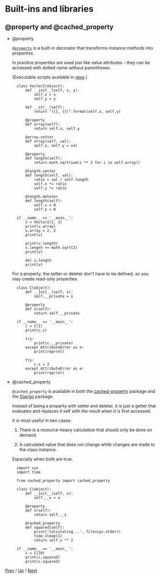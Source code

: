 # Built-ins and libraries

## @property and @cached_property

* @property

    [`@property`](https://docs.python.org/3/library/functions.html#property)
    is a built-in decorator that transforms instance methods into properties.

    In practice properties are used just like value attributes -
    they can be accessed with dotted name without parentheses.

    (Executable scripts available in [repo](https://github.com/MichaelKim0407/python-decorators/tree/master/4-builtins/2-property).)

        class Vector2(object):
            def __init__(self, x, y):
                self.x = x
                self.y = y

            def __str__(self):
                return "({}, {})".format(self.x, self.y)

            @property
            def array(self):
                return self.x, self.y

            @array.setter
            def array(self, val):
                self.x, self.y = val

            @property
            def length(self):
                return math.sqrt(sum(i ** 2 for i in self.array))

            @length.setter
            def length(self, val):
                ratio = val / self.length
                self.x *= ratio
                self.y *= ratio

            @length.deleter
            def length(self):
                self.x = 0
                self.y = 0

        if __name__ == '__main__':
            v = Vector2(1, 3)
            print(v.array)
            v.array = 2, 2
            print(v)

            print(v.length)
            v.length += math.sqrt(2)
            print(v)

            del v.length
            print(v)

    For a property, the setter or deleter don't have to be defined,
    so you may create read-only properties.

        class C(object):
            def __init__(self, x):
                self.__private = x

            @property
            def x(self):
                return self.__private

        if __name__ == '__main__':
            c = C(1)
            print(c.x)

            try:
                print(c.__private)
            except AttributeError as e:
                print(repr(e))

            try:
                c.x = 2
            except AttributeError as e:
                print(repr(e))

* @cached_property

    `@cached_property` is available in both the
    [cached-property](https://github.com/pydanny/cached-property) package
    and the [Django](https://docs.djangoproject.com/en/2.1/ref/utils/#django.utils.functional.cached_property) package.

    Instead of being a property with setter and deleter,
    it is just a getter that evaluates and replaces it self with the result
    when it is first accessed.

    It is most useful in two cases:

    1. There is a resource-heavy calculation that should only be done on demand.

    2. A calculated value that does not change while changes are made to the class instance.

    Especially when both are true.

        import sys
        import time

        from cached_property import cached_property

        class C(object):
            def __init__(self, x):
                self.__x = x

            @property
            def x(self):
                return self.__x

            @cached_property
            def squared(self):
                print('Calculating...', file=sys.stderr)
                time.sleep(1)
                return self.x ** 2

        if __name__ == '__main__':
            c = C(10)
            print(c.squared)
            print(c.squared)

[Prev](../1-staticmethod/README.md) /
[Up](../README.md) /
[Next](../3-functools/README.md)
